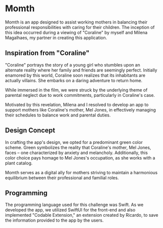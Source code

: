 # Momth

Momth is an app designed to assist working mothers in balancing their professional responsibilities with caring for their children. The inception of this idea occurred during a viewing of "Coraline" by myself and Milena Magalhaes, my partner in creating this application.

## Inspiration from "Coraline"

"Coraline" portrays the story of a young girl who stumbles upon an alternate reality where her family and friends are seemingly perfect. Initially enamored by this world, Coraline soon realizes that its inhabitants are actually villains. She embarks on a daring adventure to return home.

While immersed in the film, we were struck by the underlying theme of parental neglect due to work commitments, particularly in Coraline's case.

Motivated by this revelation, Milena and I resolved to develop an app to support mothers like Coraline's mother, Mel Jones, in effectively managing their schedules to balance work and parental duties.

## Design Concept

In crafting the app's design, we opted for a predominant green color scheme. Green symbolizes the reality that Coraline's mother, Mel Jones, faces – one characterized by anxiety and melancholy. Additionally, this color choice pays homage to Mel Jones's occupation, as she works with a plant catalog.

Momth serves as a digital ally for mothers striving to maintain a harmonious equilibrium between their professional and familial roles.

## Programming

The programming language used for this challenge was Swift. As we developed the app, we utilized SwiftUI for the front-end and also implemented "Codable Extension," an extension created by Ricardo, to save the information provided to the app by the users.
